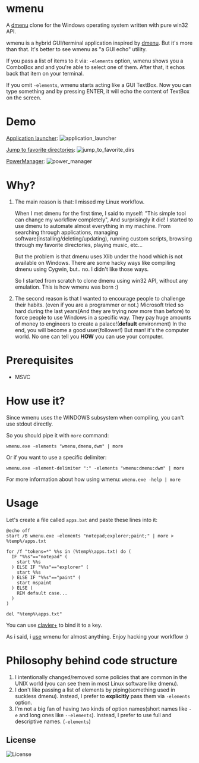 # wmenu
A [dmenu](https://tools.suckless.org/dmenu/) clone for the Windows operating system written with pure win32 API.

wmenu is a hybrid GUI/terminal application inspired by [dmenu](https://tools.suckless.org/dmenu/). But it's more than that. It's better to see wmenu as "a GUI echo" utility.

If you pass a list of items to it via: `-elements` option, wmenu shows you a ComboBox and and you're able to select one of them. After that, it echos back that item on your terminal.

If you omit `-elements`, wmenu starts acting like a GUI TextBox. Now you can type something and by pressing ENTER, it will echo the content of TextBox on the screen.

# Demo

[Application launcher](https://github.com/LinArcX/winconf/blob/master/wmenu/02_apps.bat):
![application_launcher](https://user-images.githubusercontent.com/10884422/193086477-edc60bb8-2fbc-4974-be43-adb5a9079d20.jpg)

[Jump to favorite directories](https://github.com/LinArcX/winconf/blob/master/wmenu/01_dirs.bat):
![jump_to_favorite_dirs](https://user-images.githubusercontent.com/10884422/193086873-353ad517-06aa-4669-bc90-b14d044cffcb.jpg)

[PowerManager](https://github.com/LinArcX/winconf/blob/master/wmenu/00_power_manager.bat):
![power_manager](https://user-images.githubusercontent.com/10884422/193086890-9e3e20ce-2263-4251-aadb-553dc9c276d6.jpg)

# Why?
1. The main reason is that: I missed my Linux workflow.

	When I met dmenu for the first time, I said to myself: "This simple tool can change my workflow completely", And surprisingly it did!
	I started to use dmenu to automate almost everything in my machine.
	From searching through applications, managing software(installing/deleting/updating), running custom scripts, browsing through my favorite directories, playing music, etc...

	But the problem is that dmenu uses Xlib under the hood which is not available on Windows. There are some hacky ways like compiling dmenu using Cygwin, but.. no. I didn't like those ways.

	So I started from scratch to clone dmenu using win32 API, without any emulation. This is how wmenu was born :)

2. The second reason is that I wanted to encourage people to challenge their habits. (even if you are a programmer or not.)
	Microsoft tried so hard during the last years(And they are trying now more than before) to force people to use Windows in a specific way.
	They pay huge amounts of money to engineers to create a palace!(__default__ environment)
	In the end, you will become a good user(follower!) But man! it's the computer world. No one can tell you __HOW__ you can use your computer.

# Prerequisites
- MSVC

# How use it?
Since wmenu uses the WINDOWS subsystem when compiling, you can't use stdout directly.

So you should pipe it with `more` command:

`wmenu.exe -elements "wmenu,dmenu,dwm" | more`

Or if you want to use a specific delimiter:

`wmenu.exe -element-delimiter ":" -elements "wmenu:dmenu:dwm" | more`


For more information about how using wmenu:
`wmenu.exe -help | more`

# Usage

Let's create a file called `apps.bat` and paste these lines into it:
```
@echo off
start /B wmenu.exe -elements "notepad;explorer;paint;" | more > %temp%/apps.txt

for /f "tokens=*" %%s in (%temp%\apps.txt) do (
  IF "%%s"=="notepad" (
	start %%s
  ) ELSE IF "%%s"=="explorer" (
	start %%s
  ) ELSE IF "%%s"=="paint" (
	start mspaint
  ) ELSE (
	REM default case...
  )
)

del "%temp%\apps.txt"
```

You can use [clavier+](https://github.com/guilryder/clavier-plus) to bind it to a key.

As i said, i [use](https://github.com/LinArcX/winconf/tree/master/wmenu) wmenu for almost anything. Enjoy hacking your workflow :)

# Philosophy behind code structure
1. I intentionally changed/removed some policies that are common in the UNIX world (you can see them in most Linux software like dmenu).
2. I don't like passing a list of elements by piping(something used in suckless dmenu). Instead, I prefer to __explicitly__ pass them via `-elements` option.
3. I'm not a big fan of having two kinds of option names(short names like `-e` and long ones like `--elements`). Instead, I prefer to use full and descriptive names. (`-elements`)

## License
![License](https://img.shields.io/github/license/LinArcX/wmenu.svg)
